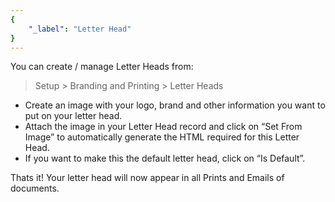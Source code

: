 ```yaml
---
{
	"_label": "Letter Head"
}
---
```

You can create / manage Letter Heads from:

> Setup > Branding and Printing > Letter Heads

- Create an image with your logo, brand and other information you want to put on your letter head.
- Attach the image in your Letter Head record and click on “Set From Image” to automatically generate the HTML required for this Letter Head.
- If you want to make this the default letter head, click on “Is Default”.

Thats it! Your letter head will now appear in all Prints and Emails of documents.
